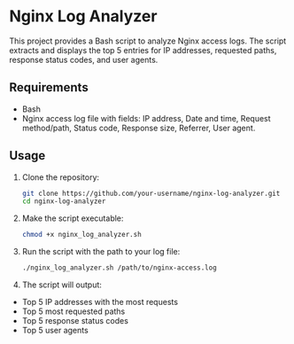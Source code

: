 # Nginx Log Analyzer

This project provides a Bash script to analyze Nginx access logs. The script extracts and displays the top 5 entries for IP addresses, requested paths, response status codes, and user agents.

## Requirements
- Bash
- Nginx access log file with fields: IP address, Date and time, Request method/path, Status code, Response size, Referrer, User agent.

## Usage

1. Clone the repository:
   ```bash
   git clone https://github.com/your-username/nginx-log-analyzer.git
   cd nginx-log-analyzer

2. Make the script executable:
   ```bash
   chmod +x nginx_log_analyzer.sh

3. Run the script with the path to your log file:
   ```bash
   ./nginx_log_analyzer.sh /path/to/nginx-access.log

4. The script will output:
- Top 5 IP addresses with the most requests
- Top 5 most requested paths
- Top 5 response status codes
- Top 5 user agents
